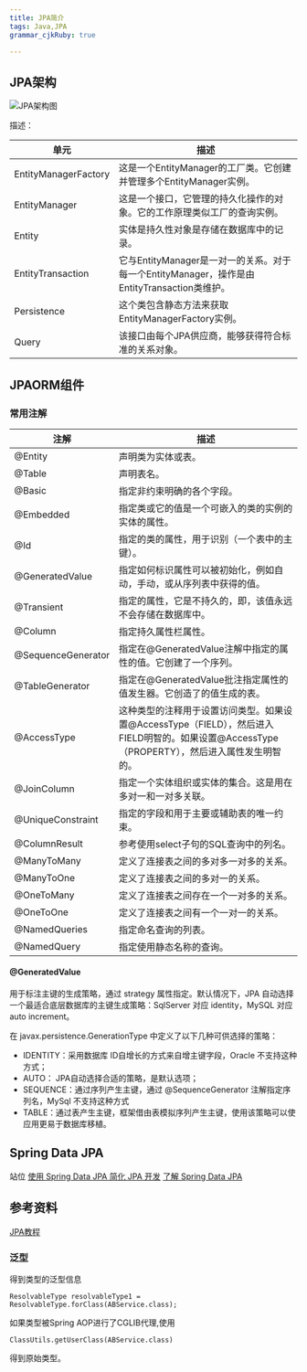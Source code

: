 ```yaml
---
title: JPA简介 
tags: Java,JPA
grammar_cjkRuby: true

---
```


## JPA架构

![JPA架构图](http://www.yiibai.com/uploads/allimg/141108/192R64962-0.png)

描述：

|单元|	描述|
|---|---|
|EntityManagerFactory|	这是一个EntityManager的工厂类。它创建并管理多个EntityManager实例。|
|EntityManager|	这是一个接口，它管理的持久化操作的对象。它的工作原理类似工厂的查询实例。|
|Entity|	实体是持久性对象是存储在数据库中的记录。|
|EntityTransaction	|它与EntityManager是一对一的关系。对于每一个EntityManager，操作是由EntityTransaction类维护。|
|Persistence	|这个类包含静态方法来获取EntityManagerFactory实例。|
|Query	|该接口由每个JPA供应商，能够获得符合标准的关系对象。|

## JPAORM组件

### 常用注解

|注解|	描述|
|---|---|
|@Entity	|声明类为实体或表。|
|@Table	|声明表名。|
|@Basic	|指定非约束明确的各个字段。|
|@Embedded	|指定类或它的值是一个可嵌入的类的实例的实体的属性。|
|@Id	|指定的类的属性，用于识别（一个表中的主键）。|
|@GeneratedValue	|指定如何标识属性可以被初始化，例如自动，手动，或从序列表中获得的值。|
|@Transient	|指定的属性，它是不持久的，即，该值永远不会存储在数据库中。|
|@Column	|指定持久属性栏属性。|
|@SequenceGenerator	|指定在@GeneratedValue注解中指定的属性的值。它创建了一个序列。|
|@TableGenerator	|指定在@GeneratedValue批注指定属性的值发生器。它创造了的值生成的表。|
|@AccessType	|这种类型的注释用于设置访问类型。如果设置@AccessType（FIELD），然后进入FIELD明智的。如果设置@AccessType（PROPERTY），然后进入属性发生明智的。|
|@JoinColumn	|指定一个实体组织或实体的集合。这是用在多对一和一对多关联。|
|@UniqueConstraint	|指定的字段和用于主要或辅助表的唯一约束。|
|@ColumnResult	|参考使用select子句的SQL查询中的列名。|
|@ManyToMany	|定义了连接表之间的多对多一对多的关系。|
|@ManyToOne	|定义了连接表之间的多对一的关系。|
|@OneToMany	|定义了连接表之间存在一个一对多的关系。|
|@OneToOne	|定义了连接表之间有一个一对一的关系。|
|@NamedQueries	|指定命名查询的列表。|
|@NamedQuery	|指定使用静态名称的查询。|

#### @GeneratedValue

用于标注主键的生成策略，通过 strategy 属性指定。默认情况下，JPA 自动选择一个最适合底层数据库的主键生成策略：SqlServer 对应 identity，MySQL 对应 auto increment。

在 javax.persistence.GenerationType 中定义了以下几种可供选择的策略：

 -  IDENTITY：采用数据库 ID自增长的方式来自增主键字段，Oracle 不支持这种方式；
 -  AUTO： JPA自动选择合适的策略，是默认选项；
 - SEQUENCE：通过序列产生主键，通过 @SequenceGenerator 注解指定序列名，MySql 不支持这种方式
 - TABLE：通过表产生主键，框架借由表模拟序列产生主键，使用该策略可以使应用更易于数据库移植。



## Spring Data JPA 
站位
[使用 Spring Data JPA 简化 JPA 开发](https://www.ibm.com/developerworks/cn/opensource/os-cn-spring-jpa/index.html)
[了解 Spring Data JPA](http://www.cnblogs.com/WangJinYang/p/4257383.html)


## 参考资料

[JPA教程](http://www.yiibai.com/jpa/)



###  泛型

得到类型的泛型信息
```
ResolvableType resolvableType1 = ResolvableType.forClass(ABService.class);
```

如果类型被Spring AOP进行了CGLIB代理,使用
```
ClassUtils.getUserClass(ABService.class)
```
得到原始类型。